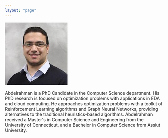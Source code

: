 ```yaml
---
layout: "page"
---
```




![](/members/abdelrahman_mini.jpg)

Abdelrahman is a PhD Candidate in the Computer Science department. His PhD research is focused on optimization problems with applications in EDA and cloud computing. He approaches optimization problems with a toolkit of Reinforcement Learning algorithms and Graph Neural Networks, providing alternatives to the traditional heuristics-based algorithms. Abdelrahman received a Master's in Computer Science and Engineering from the University of Connecticut, and a Bachelor in Computer Science from Assiut University.

